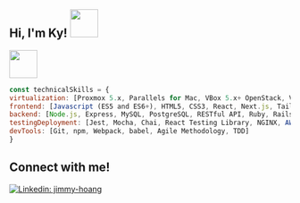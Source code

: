 <h2> Hi, I'm Ky! <img src="https://i.pinimg.com/originals/a8/8b/e9/a88be9f7deb90c3e1779b9fd414ea8db.gif" width="50"></h2>

<img src="https://media3.giphy.com/media/mXbQ2IU02cGRhBO2ye/giphy.gif" width="50"> 

```javascript
const technicalSkills = {
virtualization: [Proxmox 5.x, Parallels for Mac, VBox 5.x+ OpenStack, VMware];
frontend: [Javascript (ES5 and ES6+), HTML5, CSS3, React, Next.js, Tailwind CSS, Typescript]
backend: [Node.js, Express, MySQL, PostgreSQL, RESTful API, Ruby, Rails, Prisma]
testingDeployment: [Jest, Mocha, Chai, React Testing Library, NGINX, AWS(DynamoDB, S3, EC2), Cypress]
devTools: [Git, npm, Webpack, babel, Agile Methodology, TDD]
}
```

## Connect with me!

[![Linkedin: jimmy-hoang](https://img.shields.io/badge/LinkedIn-0077B5?style=for-the-badge&logo=linkedin&logoColor=white)](https://www.linkedin.com/in/jimmy-hoang/)



